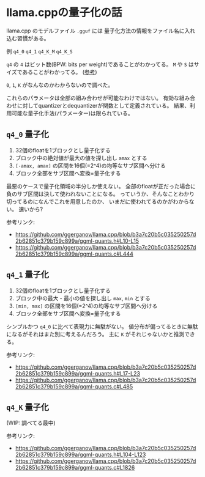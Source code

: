 # llama.cppの量子化の話

llama.cpp のモデルファイル `.gguf` には
量子化方法の情報をファイル名に入れ込む習慣がある。

例 `q4_0` `q4_1` `q4_K_M` `q4_K_S`

`q4` の `4` はビット数(BPW: bits per weight)であることがわかってる。
`M` や `S` はサイズであることがわかってる。 ([参考](./README.md))

`0`, `1`, `K` がなんなのかわからないので調べた。

これらのパラメータは全部の組み合わせが可能なわけではない。
有効な組み合わせに対してquantizerとdequantizerが関数として定義されている。
結果、利用可能な量子化手法(パラメーター)は限られている。

## `q4_0` 量子化

1. 32個のfloatを1ブロックとし量子化する
2. ブロック中の絶対値が最大の値を探し出し `amax` とする
3. `[-amax, amax]` の区間を16個(=2^4)の均等なサブ区間へ分ける
4. ブロック全部をサブ区間へ変換=量子化する

最悪のケースで量子化領域の半分しか使えない。
全部のfloatが正だった場合に負のサブ区間は決して使われないことになる。
っていうか、そんなことわかり切ってるのになんでこれを用意したのか、
いまだに使われてるのかがわからない。
速いから?

参考リンク:

* <https://github.com/ggerganov/llama.cpp/blob/b3a7c20b5c035250257d2b62851c379b159c899a/ggml-quants.h#L10-L15>
* <https://github.com/ggerganov/llama.cpp/blob/b3a7c20b5c035250257d2b62851c379b159c899a/ggml-quants.c#L444>

## `q4_1` 量子化

1. 32個のfloatを1ブロックとし量子化する
2. ブロック中の最大・最小の値を探し出し `max`, `min` とする
3. `[min, max]` の区間を16個(=2^4)の均等なサブ区間へ分ける
4. ブロック全部をサブ区間へ変換=量子化する

シンプルかつ `q4_0` に比べて表現力に無駄がない。
値分布が偏ってるときに無駄になるがそれはまた別に考えるんだろう。
主に `K` がそれじゃないかと推測できる。

参考リンク:

* <https://github.com/ggerganov/llama.cpp/blob/b3a7c20b5c035250257d2b62851c379b159c899a/ggml-quants.h#L17-L23>
* <https://github.com/ggerganov/llama.cpp/blob/b3a7c20b5c035250257d2b62851c379b159c899a/ggml-quants.c#L485>

## `q4_K` 量子化

(WIP: 調べてる最中)

参考リンク:

* <https://github.com/ggerganov/llama.cpp/blob/b3a7c20b5c035250257d2b62851c379b159c899a/ggml-quants.h#L104-L123>
* <https://github.com/ggerganov/llama.cpp/blob/b3a7c20b5c035250257d2b62851c379b159c899a/ggml-quants.c#L1826>

